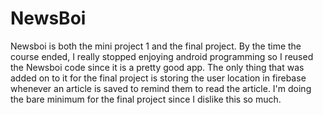 # NewsBoi
Newsboi is both the mini project 1 and the final project.
By the time the course ended, I really stopped enjoying
android programming so I reused the Newsboi code since it 
is a pretty good app. The only thing that was added on to
it for the final project is storing the user location in 
firebase whenever an article is saved to remind them to 
read the article. I'm doing the bare minimum for the final
project since I dislike this so much.

